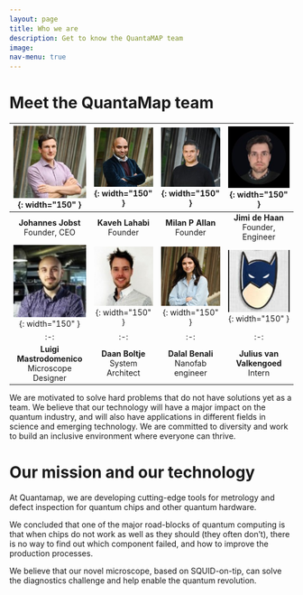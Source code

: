 ```yaml
---
layout: page
title: Who we are
description: Get to know the QuantaMAP team
image: 
nav-menu: true
---
```


# Meet the QuantaMap team

|![Johannes Jobst (CEO)](/assets/images/Johannes-Jobst.jpg){: width="150" }| ![Kaveh Lahabi](/assets/images/Kaveh-Lahabi.jpg){: width="150" }| ![Milan P Allan](/assets/images/Milan-Allan.jpg){: width="150" }| ![Jimi de Haan](/assets/images/Jimi-de-Haan.jpg){: width="150" }|
|:-:|:-:|:-:|:-:|
|**Johannes Jobst**<br>Founder, CEO| **Kaveh Lahabi**<br>Founder | **Milan P Allan**<br>Founder | **Jimi de Haan**<br>Founder, Engineer|
|![Luigi Mastrodomenico](/assets/images/Luigi-Mastrodomenico.jpg){: width="150" }| ![Daan Boltje](/assets/images/Daan-Boltje.jpg){: width="150" }| ![Dalal Benali](/assets/images/Dalal-Benali.jpg){: width="150" }| ![Julius van Valkengoed](/assets/images/QM2.jpg){: width="150" }|
|:-:|:-:|:-:|:-:|
|**Luigi Mastrodomenico**<br>Microscope Designer| **Daan Boltje**<br>System Architect | **Dalal Benali**<br>Nanofab engineer | **Julius van Valkengoed**<br>Intern|

We are motivated to solve hard problems that do not have solutions yet as a team. We believe that our technology will have a major impact on the quantum industry, and will also have applications in different fields in science and emerging technology. We are committed to diversity and work to build an inclusive environment where everyone can thrive.

# Our mission and our technology

At Quantamap, we are developing cutting-edge tools for metrology and defect inspection for quantum chips and other quantum hardware.

We concluded that one of the major road-blocks of quantum computing is that when chips do not work as well as they should (they often don’t), there is no way to find out which component failed, and how to improve the production processes. 

We believe that our novel microscope, based on SQUID-on-tip, can solve the diagnostics challenge and help enable the quantum revolution.



